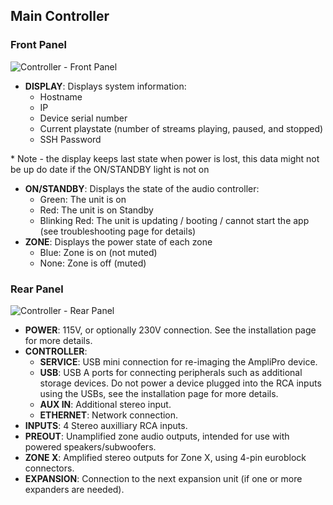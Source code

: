 ## Main Controller
### Front Panel

![Controller - Front Panel]( main/AmpliPro-Main-Front.png)

- **DISPLAY**: Displays system information:
    - Hostname
    - IP
    - Device serial number
    - Current playstate (number of streams playing, paused, and stopped)
    - SSH Password

\* Note - the display keeps last state when power is lost, this data might not be up do date if the ON/STANDBY light is not on

- **ON/STANDBY**: Displays the state of the audio controller:
    - Green: The unit is on
    - Red: The unit is on Standby
    - Blinking Red: The unit is updating / booting / cannot start the app (see troubleshooting page for details)
- **ZONE**: Displays the power state of each zone
    - Blue: Zone is on (not muted)
    - None: Zone is off (muted)

### Rear Panel

![Controller - Rear Panel]( main/AmpliPro-Main-Back.png)

- **POWER**: 115V, or optionally 230V connection. See the installation page for more details.
- **CONTROLLER**:
    - **SERVICE**: USB mini connection for re-imaging the AmpliPro device.
    - **USB**: USB A ports for connecting peripherals such as additional storage devices. Do not power a device plugged into the RCA inputs using the USBs, see the installation page for more details.
    - **AUX IN**: Additional stereo input.
    - **ETHERNET**: Network connection.
- **INPUTS**: 4 Stereo auxilliary RCA inputs.
- **PREOUT**: Unamplified zone audio outputs, intended for use with powered speakers/subwoofers.
- **ZONE X**: Amplified stereo outputs for Zone X, using 4-pin euroblock connectors.
- **EXPANSION**: Connection to the next expansion unit (if one or more expanders are needed).
